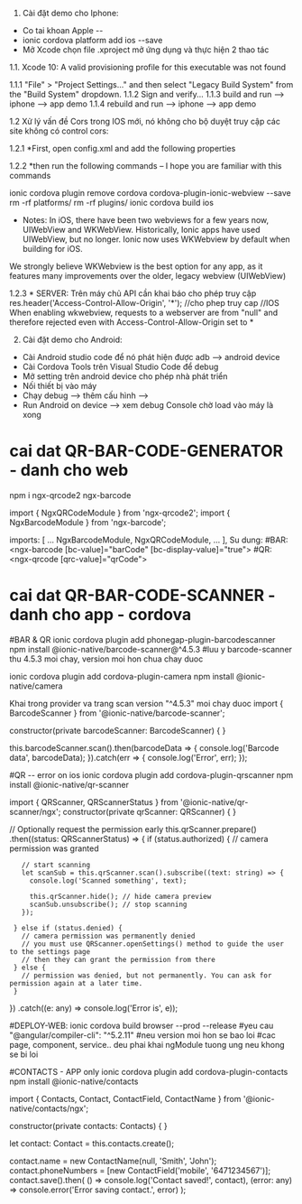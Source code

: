 1. Cài đặt demo cho Iphone:
- Co tai khoan Apple --
- ionic cordova platform add ios --save
- Mở Xcode chọn file .xproject mở ứng dụng và thực hiện 2 thao tác

1.1. Xcode 10: A valid provisioning profile for this executable was not found

1.1.1 "File" > "Project Settings..." and then select "Legacy Build System" from the "Build System" dropdown.
1.1.2 Sign and verify...
1.1.3 build and run --> iphone --> app demo
1.1.4 rebuild and run --> iphone --> app demo

1.2 Xử lý vấn đề Cors trong IOS mới, nó không cho bộ duyệt truy cập các site không có control cors:

1.2.1 *First, open config.xml and add the following properties

<feature name="CDVWKWebViewEngine">
<param name="ios-package" value="CDVWKWebViewEngine" />
</feature>
<preference name="CordovaWebViewEngine" value="CDVWKWebViewEngine" />

1.2.2 *then run the following commands – I hope you are familiar with this commands

ionic cordova plugin remove cordova cordova-plugin-ionic-webview --save
rm -rf platforms/
rm -rf plugins/
ionic cordova build ios

* Notes:
In iOS, there have been two webviews for a few years now, UIWebView and WKWebView. Historically, Ionic apps have used UIWebView, but no longer. Ionic now uses WKWebview by default when building for iOS.

We strongly believe WKWebview is the best option for any app, as it features many improvements over the older, legacy webview (UIWebView)

1.2.3 * SERVER: Trên máy chủ API cần khai báo cho phép truy cập
res.header('Access-Control-Allow-Origin', '*'); //cho phep truy cap 
//IOS When enabling wkwebview, requests to a webserver are from "null" and therefore rejected even with Access-Control-Allow-Origin set to *


2. Cài đặt demo cho Android:
- Cài Android studio code để nó phát hiện được adb --> android device
- Cài Cordova Tools trên Visual Studio Code để debug
- Mở setting trên android device cho phép nhà phát triển
- Nối thiết bị vào máy
- Chạy debug --> thêm cấu hình --> 
- Run Android on device --> xem debug Console chờ load vào máy là xong


# cai dat QR-BAR-CODE-GENERATOR - danh cho web
npm i ngx-qrcode2 ngx-barcode

import { NgxQRCodeModule } from 'ngx-qrcode2';
import { NgxBarcodeModule } from 'ngx-barcode';

imports: [
    ...
    NgxBarcodeModule,
    NgxQRCodeModule,
    ...
  ],
Su dung:
#BAR:
<ngx-barcode [bc-value]="barCode" [bc-display-value]="true"></ngx-barcode>
#QR:
<ngx-qrcode [qrc-value]="qrCode"></ngx-qrcode>

# cai dat QR-BAR-CODE-SCANNER - danh cho app - cordova
#BAR & QR
ionic cordova plugin add phonegap-plugin-barcodescanner
npm install @ionic-native/barcode-scanner@^4.5.3
#luu y barcode-scanner thu 4.5.3 moi chay, version moi hon chua chay duoc

ionic cordova plugin add cordova-plugin-camera
npm install @ionic-native/camera

Khai trong provider va trang scan version "^4.5.3" moi chay duoc
import { BarcodeScanner } from '@ionic-native/barcode-scanner';

constructor(private barcodeScanner: BarcodeScanner) { }

this.barcodeScanner.scan().then(barcodeData => {
 console.log('Barcode data', barcodeData);
}).catch(err => {
    console.log('Error', err);
}); 

#QR -- error on ios
ionic cordova plugin add cordova-plugin-qrscanner
npm install @ionic-native/qr-scanner

import { QRScanner, QRScannerStatus } from '@ionic-native/qr-scanner/ngx';
constructor(private qrScanner: QRScanner) { }

// Optionally request the permission early
this.qrScanner.prepare()
  .then((status: QRScannerStatus) => {
     if (status.authorized) {
       // camera permission was granted


       // start scanning
       let scanSub = this.qrScanner.scan().subscribe((text: string) => {
         console.log('Scanned something', text);

         this.qrScanner.hide(); // hide camera preview
         scanSub.unsubscribe(); // stop scanning
       });

     } else if (status.denied) {
       // camera permission was permanently denied
       // you must use QRScanner.openSettings() method to guide the user to the settings page
       // then they can grant the permission from there
     } else {
       // permission was denied, but not permanently. You can ask for permission again at a later time.
     }
  })
  .catch((e: any) => console.log('Error is', e));


  #DEPLOY-WEB:
  ionic cordova build browser --prod --release
  #yeu cau "@angular/compiler-cli": "^5.2.11" 
  #neu version moi hon se bao loi
  #cac page, component, service.. deu phai khai ngModule tuong ung neu khong se bi loi
  



  #CONTACTS - APP only
  ionic cordova plugin add cordova-plugin-contacts
  npm install @ionic-native/contacts



  import { Contacts, Contact, ContactField, ContactName } from '@ionic-native/contacts/ngx';

  constructor(private contacts: Contacts) { }

  let contact: Contact = this.contacts.create();

  contact.name = new ContactName(null, 'Smith', 'John');
  contact.phoneNumbers = [new ContactField('mobile', '6471234567')];
  contact.save().then(
    () => console.log('Contact saved!', contact),
    (error: any) => console.error('Error saving contact.', error)
  );


  